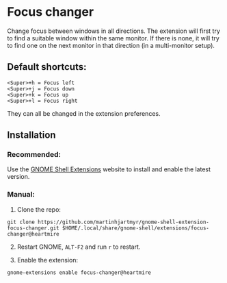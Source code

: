 # Focus changer

Change focus between windows in all directions. The extension will first try to find a suitable window within the same monitor. If there is none, it will try to find one on the next monitor in that direction (in a multi-monitor setup).

## Default shortcuts:
```
<Super>+h = Focus left
<Super>+j = Focus down
<Super>+k = Focus up
<Super>+l = Focus right
```
They can all be changed in the extension preferences.

## Installation

### Recommended:
Use the [GNOME Shell Extensions](https://extensions.gnome.org/extension/4627/focus-changer) website to
install and enable the latest version.

### Manual:

 1. Clone the repo:
```
git clone https://github.com/martinhjartmyr/gnome-shell-extension-focus-changer.git $HOME/.local/share/gnome-shell/extensions/focus-changer@heartmire
```

2. Restart GNOME, `ALT-F2` and run `r` to restart.

3. Enable the extension:
```
gnome-extensions enable focus-changer@heartmire
```